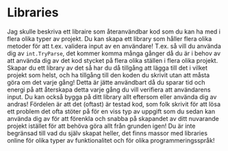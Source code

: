 # Libraries
Jag skulle beskriva ett libraire som återanvändbar kod som du kan ha med i flera olika typer av projekt.
Du kan skapa ett library som håller flera olika metoder för att t.ex. validera input av en användare! T.ex. så vill du använda dig av `int.TryParse`, det kommer komma många gånger då du är i behov av att använda dig av det kod stycket på flera olika ställen i flera olika projekt. Skapar du ett library av det så har du då tillgång att lägga till det i vilket projekt som helst, och ha tillgång till den koden du skrivit utan att måsta göra om det varje gång! Detta är jätte användbart då du sparar tid och energi på att återskapa detta varje gång du vill verifiera att användarens input. Du kan också bygga på ditt library allt eftersom eller använda dig av andras! Fördelen är att det (oftast) är testad kod, som folk skrivit för att lösa ett problem det ofta stöter på för en viss typ av uppgift som du sedan kan använda dig av för att förenkla och snabba på skapandet av ditt nuvarande projekt istället för att behöva göra allt från grunden igen!
Du är inte begränsad till vad du själv skapat heller, det finns massor med libraries online för olika typer av funktionalitet och för olika programmeringsspråk! 
